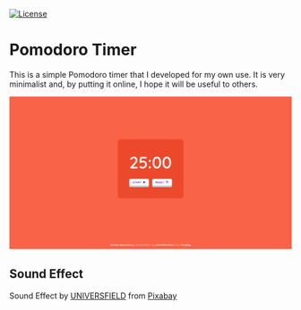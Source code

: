 [![License](https://img.shields.io/badge/License-MIT-yellowgreen.svg)](https://github.com/vscaperrotta/pomodoro-timer/blob/master/LICENSE)

# Pomodoro Timer

This is a simple Pomodoro timer that I developed for my own use. It is very minimalist and, by putting it online, I hope it will be useful to others.

![pomodoro-timer](assets/screencapture-pomodoro-timer.png)

## Sound Effect
Sound Effect by [UNIVERSFIELD](https://pixabay.com/it/users/universfield-28281460/?utm_source=link-attribution&utm_medium=referral&utm_campaign=music&utm_content=126505) from [Pixabay](https://pixabay.com/sound-effects//?utm_source=link-attribution&utm_medium=referral&utm_campaign=music&utm_content=126505)
